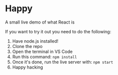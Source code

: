 # Happy

A small live demo of what React is

If you want to try it out you need to do the following:

1. Have node.js installed!
2. Clone the repo
3. Open the terminal in VS Code
4. Run this command: `npm install`
5. Once it's done, run the live server with: `npm start`
6. Happy hacking
